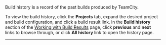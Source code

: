 [//]: # (title: Build History)
[//]: # (auxiliary-id: Build History)
Build history is a record of the past builds produced by TeamCity.

To view the build history, click the __Projects__ tab, expand the desired project and build configuration, and click a build result link. In the __Build history__ section of the [Working with Build Results](working-with-build-results.md) page, click __previous__ and __next__ links to browse through, or click __All history__ link to open the history page.


[//]: # (Internal note. Do not delete. "Build Historyd38e30.txt")    

__ __